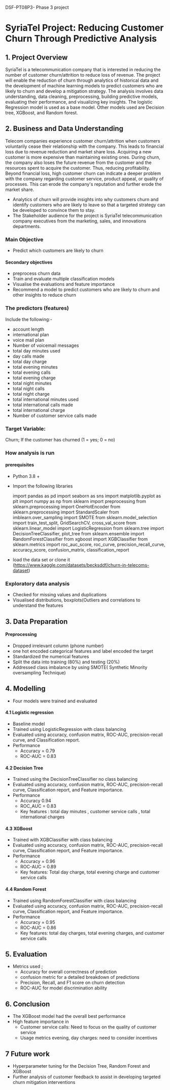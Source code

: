  DSF-PT08P3- Phase 3 project 
# SyriaTel Project: Reducing Customer Churn Through Predictive Analysis 

## 1. Project Overview
SyriaTel is a telecommunication company that is interested in reducing the number of customer churn/attrition to reduce loss of revenue. The project will enable the reduction of churn through analytics of historical data and the development of machine learning models to predict customers who are likely to churn and develop a mitigation strategy. The analysis involves data understanding, data cleaning, preprocessing, building predictive models, evaluating their performance, and visualizing key insights. The logistic Regression model is used as a base model. Other models used are Decision tree, XGBoost, and Random forest.   

## 2. Business and Data Understanding
Telecom companies experience customer churn/attrition when customers voluntarily cease their relationship with the company. This leads to financial loss due to revenue reduction and market share loss. Acquiring a new customer is more expensive than maintaining existing ones. During churn, the company also loses the future revenue from the customer and the resources spent to acquire the customer. Thus, reducing profitability. Beyond financial loss, high customer churn can indicate a deeper problem with the company regarding customer service, product appeal, or quality of processes. This can erode the company's reputation and further erode the market share.
* Analytics of churn will provide insights into why customers churn and identify customers who are likely to leave so that a targeted strategy can be developed to convince them to stay. 
* The Stakeholder audience for the project is SyriaTel telecommunication company executives from the marketing, sales, and innovations departments.

### Main Objective
* Predict which customers are likely to churn
  
#### Secondary objectives
* preprocess churn data
* Train and evaluate multiple classification models
* Visualise the evaluations and feature importance
* Recommend a model to predict customers who are likely to churn  and other insights to reduce churn 

### The predictors (features) 
Include the following:- 
* account length
* international plan
* voice mail plan
* Number of voicemail messages
* total day minutes used
* day calls made
* total day charge
* total evening minutes
* total evening calls
* total evening charge
* total night minutes
* total night calls
* total night charge
* total international minutes used
* total international calls made
* total international charge
* Number of customer service calls made

### Target Variable:
Churn; If the customer has churned (1 = yes; 0 = no)

### How analysis is run
#### prerequisites 
* Python 3.8 +
* Import the following libraries

  import pandas as pd 
 import seaborn as sns 
 import matplotlib.pyplot as plt
import numpy as np
from sklearn import preprocessing
from sklearn.preprocessing import OneHotEncoder
from sklearn.preprocessing import StandardScaler
from imblearn.over_sampling import SMOTE
from sklearn.model_selection import train_test_split, GridSearchCV, cross_val_score
from sklearn.linear_model import LogisticRegression
from sklearn.tree import DecisionTreeClassifier, plot_tree
from sklearn.ensemble import RandomForestClassifier
from xgboost import XGBClassifier
from sklearn.metrics import roc_auc_score, roc_curve, precision_recall_curve, accuracy_score, confusion_matrix, classification_report

 * load the data set or clone it (https://www.kaggle.com/datasets/becksddf/churn-in-telecoms-dataset)
    
### Exploratory data analysis 
* Checked for missing values and duplications
* Visualised distributions, boxplots(Outliers and correlations to understand the features  

## 3. Data Preparation
#### Preprocessing 
* Dropped irrelevant column (phone number)
* one hot encoded categorical features and label encoded the target
* Standardized the numerical features
* Split the data into training (80%) and testing (20%)
* Addressed class imbalance by using SMOTE( Synthetic Minority oversampling Technique)
  
## 4. Modelling
* Four models were trained and evaluated
   
#### 4.1 Logistic regression
* Baseline model
* Trained using LogisticRegression with class balancing
* Evaluated using accuracy, confusion matrix, ROC-AUC, precision-recall curve, and Classification report.
* Performance
  - Accuracy = 0.79
  - ROC-AUC = 0.83

#### 4.2 Decision Tree
* Trained using the DecisionTreeClassifier no class balancing
* Evaluated using accuracy, confusion matrix, ROC-AUC, precision-recall curve, Classification report, and Feature importance.
* Performance
  - Accuracy 0.94
  - ROC_AUC = 0.83
  - Key features : total day minutes , customer service calls , total international charges
 
#### 4.3 XGBoost   
* Trained with XGBClassifier with class balancing
* Evaluated using accuracy, confusion matrix, ROC-AUC, precision-recall curve, Classification report, and Feature importance.
* Performance
  - Accuracy = 0.96
  - ROC-AUC = 0.89
  - Key features: Total day charge, total evening charge and customer service calls

#### 4.4  Random Forest
* Trained using RandomForestClassifier with class balancing
* Evaluated using accuracy, confusion matrix, ROC-AUC, precision-recall curve, Classification report, and Feature importance.
* Performance
  -  Accuracy = 0.95
  -  ROC-AUC =  0.86
  -  Key features: total day charges, total evening charges, and customer service calls

## 5. Evaluation
* Metrics used ;
  - Accuracy for overall correctness of prediction
  - confusion metric for a detailed breakdown of predictions
  - Precision, Recall, and F1 score on churn detection
  - ROC-AUC for model discrimination ability 

## 6. Conclusion
* The XGBoost model had the overall best performance
* High feature importance in 
  - Customer service calls: Need to focus on the quality of customer service
  - Usage metrics evening, day charges: need to consider incentives

## 7 Future work 
* Hyperparameter tuning for the Decision Tree, Random Forest and XGBoost
* Further analysis of customer feedback  to assist in developing  targeted churn mitigation interventions 
























